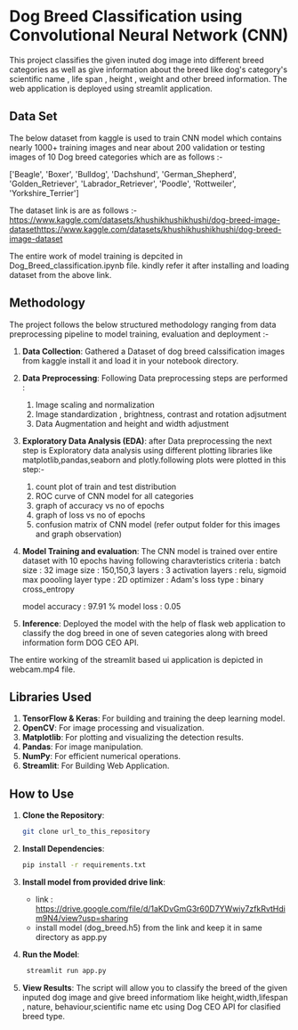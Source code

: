 #  Dog Breed Classification using Convolutional Neural Network (CNN)

This project classifies the given inuted dog image into different breed categories as well as give information about the breed like dog's category's scientific name , life span , height , weight and other breed information. The web application is deployed using streamlit application.

## Data Set

The below dataset from kaggle is used to train CNN model which contains nearly 1000+ training images and near about 200 validation or testing images of 10 Dog breed categories which are as follows :-

['Beagle', 'Boxer', 'Bulldog', 'Dachshund', 'German_Shepherd', 'Golden_Retriever', 'Labrador_Retriever', 'Poodle', 'Rottweiler', 'Yorkshire_Terrier']

The dataset link is are as follows :-
https://www.kaggle.com/datasets/khushikhushikhushi/dog-breed-image-datasethttps://www.kaggle.com/datasets/khushikhushikhushi/dog-breed-image-dataset

The entire work of model training is depcited in Dog_Breed_classification.ipynb file. kindly refer it after installing and loading dataset from the above link.

## Methodology

The project follows the below structured methodology ranging from data preprocessing pipeline to model training, evaluation and deployment :-

1. **Data Collection**:
      Gathered a Dataset of dog breed calssification images from kaggle install it and load it in your notebook   directory.

2. **Data Preprocessing**: 
      Following Data preprocessing steps are performed :
      1. Image scaling and normalization
      2. Image standardization , brightness, contrast and rotation adjsutment
      3. Data Augmentation and height and width adjustment

3. **Exploratory Data Analysis (EDA)**:
    after Data preprocessing the next step is Exploratory  data analysis using different plotting libraries like matplotlib,pandas,seaborn and plotly.following plots were plotted in this step:-
    1) count plot of train and test distribution
    2) ROC curve of CNN model for all categories
    3) graph of accuracy vs no of epochs
    4) graph of loss vs no of epochs
    5) confusion matrix of CNN model
    (refer output folder for this images and graph observation)

4. **Model Training and evaluation**: 
     The CNN model is trained over entire dataset with 10 epochs having following  charavteristics criteria :
     batch size : 32
     image size : 150,150,3
     layers : 3
     activation layers : relu, sigmoid
     max poooling layer type : 2D
     optimizer : Adam's
     loss type : binary cross_entropy

     model accuracy : 97.91 %
     model loss : 0.05

5. **Inference**: 
      Deployed the model with the help of flask web application to classify the dog breed in one of seven categories along with breed information form DOG CEO API. 

The entire working of the streamlit based ui application is depicted in webcam.mp4 file.

## Libraries Used

1. **TensorFlow & Keras**: For building and training the deep learning model.
2. **OpenCV**: For image processing and visualization.
3. **Matplotlib**: For plotting and visualizing the detection results.
4. **Pandas**: For image manipulation.
5. **NumPy**: For efficient numerical operations.
6. **Streamlit**: For Building Web Application.

## How to Use

1. **Clone the Repository**: 
    ```sh
    git clone url_to_this_repository
    ```

2. **Install Dependencies**: 
    ```sh
    pip install -r requirements.txt
    ```
3. **Install model from provided drive link**:
    - link : https://drive.google.com/file/d/1aKDvGmG3r60D7YWwiy7zfkRvtHdim9N4/view?usp=sharing
    - install model (dog_breed.h5) from the link and keep it in same directory as app.py

3. **Run the Model**: 
    ```python
     streamlit run app.py
    ```

4. **View Results**: The script will allow you to classify the breed of the given inputed dog image and give breed informatiom like height,width,lifespan , nature, behaviour,scientific name etc using Dog CEO API for clasified breed type.

